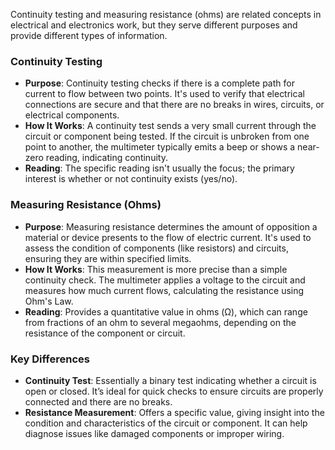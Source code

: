   
Continuity testing and measuring resistance (ohms) are related concepts in electrical and electronics work, but they serve different purposes and provide different types of information.

### Continuity Testing

- **Purpose**: Continuity testing checks if there is a complete path for current to flow between two points. It's used to verify that electrical connections are secure and that there are no breaks in wires, circuits, or electrical components.
- **How It Works**: A continuity test sends a very small current through the circuit or component being tested. If the circuit is unbroken from one point to another, the multimeter typically emits a beep or shows a near-zero reading, indicating continuity.
- **Reading**: The specific reading isn't usually the focus; the primary interest is whether or not continuity exists (yes/no).

### Measuring Resistance (Ohms)

- **Purpose**: Measuring resistance determines the amount of opposition a material or device presents to the flow of electric current. It's used to assess the condition of components (like resistors) and circuits, ensuring they are within specified limits.
- **How It Works**: This measurement is more precise than a simple continuity check. The multimeter applies a voltage to the circuit and measures how much current flows, calculating the resistance using Ohm's Law.
- **Reading**: Provides a quantitative value in ohms (Ω), which can range from fractions of an ohm to several megaohms, depending on the resistance of the component or circuit.

### Key Differences

- **Continuity Test**: Essentially a binary test indicating whether a circuit is open or closed. It’s ideal for quick checks to ensure circuits are properly connected and there are no breaks.
- **Resistance Measurement**: Offers a specific value, giving insight into the condition and characteristics of the circuit or component. It can help diagnose issues like damaged components or improper wiring.